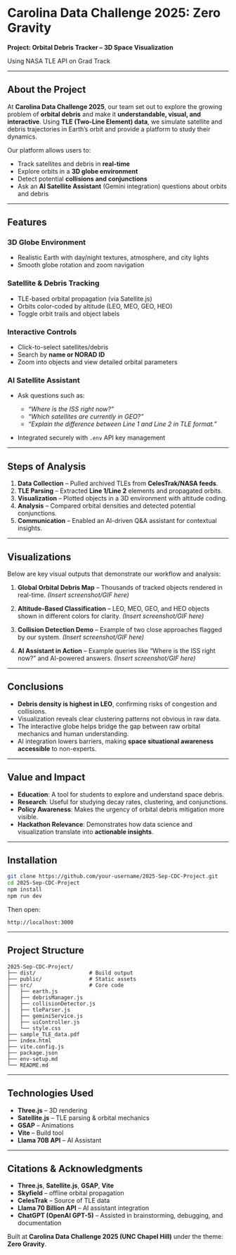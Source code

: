 # Carolina Data Challenge 2025: Zero Gravity

**Project: Orbital Debris Tracker – 3D Space Visualization**

Using NASA TLE API on Grad Track

---

## About the Project

At **Carolina Data Challenge 2025**, our team set out to explore the growing problem of **orbital debris** and make it **understandable, visual, and interactive**. Using **TLE (Two-Line Element) data**, we simulate satellite and debris trajectories in Earth’s orbit and provide a platform to study their dynamics.

Our platform allows users to:

* Track satellites and debris in **real-time**
* Explore orbits in a **3D globe environment**
* Detect potential **collisions and conjunctions**
* Ask an **AI Satellite Assistant** (Gemini integration) questions about orbits and debris

---

## Features

### 3D Globe Environment

* Realistic Earth with day/night textures, atmosphere, and city lights
* Smooth globe rotation and zoom navigation

### Satellite & Debris Tracking

* TLE-based orbital propagation (via Satellite.js)
* Orbits color-coded by altitude (LEO, MEO, GEO, HEO)
* Toggle orbit trails and object labels

### Interactive Controls

* Click-to-select satellites/debris
* Search by **name or NORAD ID**
* Zoom into objects and view detailed orbital parameters

### AI Satellite Assistant

* Ask questions such as:

  * *“Where is the ISS right now?”*
  * *“Which satellites are currently in GEO?”*
  * *“Explain the difference between Line 1 and Line 2 in TLE format.”*
* Integrated securely with `.env` API key management

---

## Steps of Analysis

1. **Data Collection** – Pulled archived TLEs from **CelesTrak/NASA feeds**.
2. **TLE Parsing** – Extracted **Line 1/Line 2** elements and propagated orbits.
3. **Visualization** – Plotted objects in a 3D environment with altitude coding.
4. **Analysis** – Compared orbital densities and detected potential conjunctions.
5. **Communication** – Enabled an AI-driven Q\&A assistant for contextual insights.

---

## Visualizations

Below are key visual outputs that demonstrate our workflow and analysis:

1. **Global Orbital Debris Map** – Thousands of tracked objects rendered in real-time.
   *(Insert screenshot/GIF here)*

2. **Altitude-Based Classification** – LEO, MEO, GEO, and HEO objects shown in different colors for clarity.
   *(Insert screenshot/GIF here)*

3. **Collision Detection Demo** – Example of two close approaches flagged by our system.
   *(Insert screenshot/GIF here)*

4. **AI Assistant in Action** – Example queries like “Where is the ISS right now?” and AI-powered answers.
   *(Insert screenshot/GIF here)*

---

## Conclusions

* **Debris density is highest in LEO**, confirming risks of congestion and collisions.
* Visualization reveals clear clustering patterns not obvious in raw data.
* The interactive globe helps bridge the gap between raw orbital mechanics and human understanding.
* AI integration lowers barriers, making **space situational awareness accessible** to non-experts.

---

## Value and Impact

* **Education**: A tool for students to explore and understand space debris.
* **Research**: Useful for studying decay rates, clustering, and conjunctions.
* **Policy Awareness**: Makes the urgency of orbital debris mitigation more visible.
* **Hackathon Relevance**: Demonstrates how data science and visualization translate into **actionable insights**.

---

## Installation

```bash
git clone https://github.com/your-username/2025-Sep-CDC-Project.git
cd 2025-Sep-CDC-Project
npm install
npm run dev
```

Then open:

```
http://localhost:3000
```

---

## Project Structure

```
2025-Sep-CDC-Project/
├── dist/                 # Build output
├── public/               # Static assets
├── src/                  # Core code
│   ├── earth.js
│   ├── debrisManager.js
│   ├── collisionDetector.js
│   ├── tleParser.js
│   ├── geminiService.js
│   ├── uiController.js
│   └── style.css
├── sample_TLE_data.pdf
├── index.html
├── vite.config.js
├── package.json
├── env-setup.md
└── README.md
```

---

## Technologies Used

* **Three.js** – 3D rendering
* **Satellite.js** – TLE parsing & orbital mechanics
* **GSAP** – Animations
* **Vite** – Build tool
* **Llama 70B API** – AI Assistant

---

## Citations & Acknowledgments

* **Three.js**, **Satellite.js**, **GSAP**, **Vite**
* **Skyfield** – offline orbital propagation
* **CelesTrak** – Source of TLE data
* **Llama 70 Billion API** – AI assistant integration
* **ChatGPT (OpenAI GPT-5)** – Assisted in brainstorming, debugging, and documentation

Built at **Carolina Data Challenge 2025 (UNC Chapel Hill)** under the theme: **Zero Gravity**.
